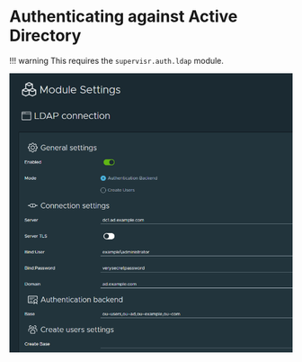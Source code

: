 # Authenticating against Active Directory

!!! warning
    This requires the `supervisr.auth.ldap` module.

![Screenshot](settings.png)
